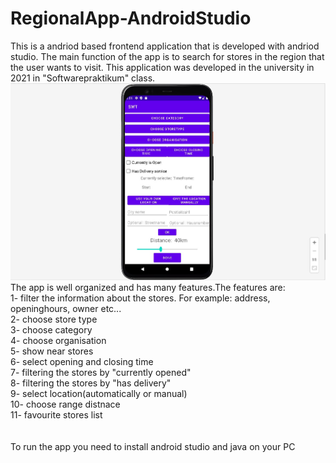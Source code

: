 # RegionalApp-AndroidStudio

This  is a andriod based frontend application that is developed with andriod studio. The main function of the app is to search for stores in the region that the user wants to visit. This application was developed in the university  in 2021 in  "Softwarepraktikum" class. <br />
<img src="praktikum_photos//filter.jpg" >
The app is well organized and  has many features.The features are: <br />
1- filter the information about the stores. For example: address, openinghours, owner etc...<br />
2- choose store type<br />
3- choose category<br />
4- choose organisation <br />
5- show near stores<br />
6- select opening and closing time<br />
7- filtering the stores by "currently opened"<br />
8- filtering the stores by "has delivery"<br />
9- select location(automatically or manual) <br />
10- choose range distnace<br />
11- favourite stores list
<br />
<br />
<br />
To run the app you need to install android studio and java on your PC

